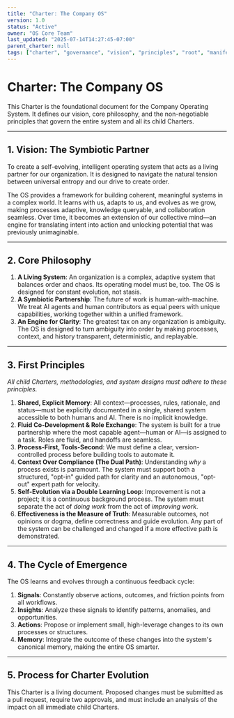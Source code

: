 ```yaml
---
title: "Charter: The Company OS"
version: 1.0
status: "Active"
owner: "OS Core Team"
last_updated: "2025-07-14T14:27:45-07:00"
parent_charter: null
tags: ["charter", "governance", "vision", "principles", "root", "manifesto"]
---
```


# **Charter: The Company OS**

This Charter is the foundational document for the Company Operating System. It defines our vision, core philosophy, and the non-negotiable principles that govern the entire system and all its child Charters.

---

## **1. Vision: The Symbiotic Partner**

To create a self-evolving, intelligent operating system that acts as a living partner for our organization. It is designed to navigate the natural tension between universal entropy and our drive to create order.

The OS provides a framework for building coherent, meaningful systems in a complex world. It learns with us, adapts to us, and evolves as we grow, making processes adaptive, knowledge queryable, and collaboration seamless. Over time, it becomes an extension of our collective mind—an engine for translating intent into action and unlocking potential that was previously unimaginable.

---

## **2. Core Philosophy**

1.  **A Living System**: An organization is a complex, adaptive system that balances order and chaos. Its operating model must be, too. The OS is designed for constant evolution, not stasis.
2.  **A Symbiotic Partnership**: The future of work is human-with-machine. We treat AI agents and human contributors as equal peers with unique capabilities, working together within a unified framework.
3.  **An Engine for Clarity**: The greatest tax on any organization is ambiguity. The OS is designed to turn ambiguity into order by making processes, context, and history transparent, deterministic, and replayable.

---

## **3. First Principles**

*All child Charters, methodologies, and system designs must adhere to these principles.*

1.  **Shared, Explicit Memory**: All context—processes, rules, rationale, and status—must be explicitly documented in a single, shared system accessible to both humans and AI. There is no implicit knowledge.
2.  **Fluid Co-Development & Role Exchange**: The system is built for a true partnership where the most capable agent—human or AI—is assigned to a task. Roles are fluid, and handoffs are seamless.
3.  **Process-First, Tools-Second**: We must define a clear, version-controlled process before building tools to automate it.
4.  **Context Over Compliance (The Dual Path)**: Understanding *why* a process exists is paramount. The system must support both a structured, "opt-in" guided path for clarity and an autonomous, "opt-out" expert path for velocity.
5.  **Self-Evolution via a Double Learning Loop**: Improvement is not a project; it is a continuous background process. The system must separate the act of *doing work* from the act of *improving work*.
6.  **Effectiveness is the Measure of Truth**: Measurable outcomes, not opinions or dogma, define correctness and guide evolution. Any part of the system can be challenged and changed if a more effective path is demonstrated.

---

## **4. The Cycle of Emergence**

The OS learns and evolves through a continuous feedback cycle:

1.  **Signals**: Constantly observe actions, outcomes, and friction points from all workflows.
2.  **Insights**: Analyze these signals to identify patterns, anomalies, and opportunities.
3.  **Actions**: Propose or implement small, high-leverage changes to its own processes or structures.
4.  **Memory**: Integrate the outcome of these changes into the system's canonical memory, making the entire OS smarter.

---

## **5. Process for Charter Evolution**

This Charter is a living document. Proposed changes must be submitted as a pull request, require two approvals, and must include an analysis of the impact on all immediate child Charters.